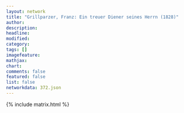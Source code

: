 ```yaml
---
layout: network
title: "Grillparzer, Franz: Ein treuer Diener seines Herrn (1828)"
author:
description:
headline:
modified:
category:
tags: []
imagefeature: 
mathjax: 
chart: 
comments: false
featured: false
list: false
networkdata: 372.json
---
```

{% include matrix.html %}
